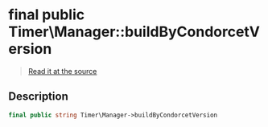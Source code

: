# final public Timer\Manager::buildByCondorcetVersion

> [Read it at the source](https://github.com/julien-boudry/Condorcet/blob/master/src/Timer/Manager.php#L16)

## Description    

```php
final public string Timer\Manager->buildByCondorcetVersion 
```


    